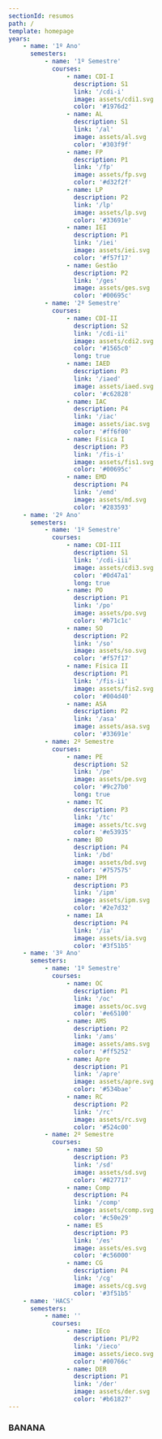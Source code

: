 ```yaml
---
sectionId: resumos
path: /
template: homepage
years:
    - name: '1º Ano'
      semesters:
          - name: '1º Semestre'
            courses:
                - name: CDI-I
                  description: S1
                  link: '/cdi-i'
                  image: assets/cdi1.svg
                  color: '#1976d2'
                - name: AL
                  description: S1
                  link: '/al'
                  image: assets/al.svg
                  color: '#303f9f'
                - name: FP
                  description: P1
                  link: '/fp'
                  image: assets/fp.svg
                  color: '#d32f2f'
                - name: LP
                  description: P2
                  link: '/lp'
                  image: assets/lp.svg
                  color: '#33691e'
                - name: IEI
                  description: P1
                  link: '/iei'
                  image: assets/iei.svg
                  color: '#f57f17'
                - name: Gestão
                  description: P2
                  link: '/ges'
                  image: assets/ges.svg
                  color: '#00695c'
          - name: '2º Semestre'
            courses:
                - name: CDI-II
                  description: S2
                  link: '/cdi-ii'
                  image: assets/cdi2.svg
                  color: '#1565c0'
                  long: true
                - name: IAED
                  description: P3
                  link: '/iaed'
                  image: assets/iaed.svg
                  color: '#c62828'
                - name: IAC
                  description: P4
                  link: '/iac'
                  image: assets/iac.svg
                  color: '#ff6f00'
                - name: Física I
                  description: P3
                  link: '/fis-i'
                  image: assets/fis1.svg
                  color: '#00695c'
                - name: EMD
                  description: P4
                  link: '/emd'
                  image: assets/md.svg
                  color: '#283593'
    - name: '2º Ano'
      semesters:
          - name: '1º Semestre'
            courses:
                - name: CDI-III
                  description: S1
                  link: '/cdi-iii'
                  image: assets/cdi3.svg
                  color: '#0d47a1'
                  long: true
                - name: PO
                  description: P1
                  link: '/po'
                  image: assets/po.svg
                  color: '#b71c1c'
                - name: SO
                  description: P2
                  link: '/so'
                  image: assets/so.svg
                  color: '#f57f17'
                - name: Física II
                  description: P1
                  link: '/fis-ii'
                  image: assets/fis2.svg
                  color: '#004d40'
                - name: ASA
                  description: P2
                  link: '/asa'
                  image: assets/asa.svg
                  color: '#33691e'
          - name: 2º Semestre
            courses:
                - name: PE
                  description: S2
                  link: '/pe'
                  image: assets/pe.svg
                  color: '#9c27b0'
                  long: true
                - name: TC
                  description: P3
                  link: '/tc'
                  image: assets/tc.svg
                  color: '#e53935'
                - name: BD
                  description: P4
                  link: '/bd'
                  image: assets/bd.svg
                  color: '#757575'
                - name: IPM
                  description: P3
                  link: '/ipm'
                  image: assets/ipm.svg
                  color: '#2e7d32'
                - name: IA
                  description: P4
                  link: '/ia'
                  image: assets/ia.svg
                  color: '#3f51b5'
    - name: '3º Ano'
      semesters:
          - name: '1º Semestre'
            courses:
                - name: OC
                  description: P1
                  link: '/oc'
                  image: assets/oc.svg
                  color: '#e65100'
                - name: AMS
                  description: P2
                  link: '/ams'
                  image: assets/ams.svg
                  color: '#ff5252'
                - name: Apre
                  description: P1
                  link: '/apre'
                  image: assets/apre.svg
                  color: '#534bae'
                - name: RC
                  description: P2
                  link: '/rc'
                  image: assets/rc.svg
                  color: '#524c00'
          - name: 2º Semestre
            courses:
                - name: SD
                  description: P3
                  link: '/sd'
                  image: assets/sd.svg
                  color: '#827717'
                - name: Comp
                  description: P4
                  link: '/comp'
                  image: assets/comp.svg
                  color: '#c50e29'
                - name: ES
                  description: P3
                  link: '/es'
                  image: assets/es.svg
                  color: '#c56000'
                - name: CG
                  description: P4
                  link: '/cg'
                  image: assets/cg.svg
                  color: '#3f51b5'
    - name: 'HACS'
      semesters:
          - name: ''
            courses:
                - name: IEco
                  description: P1/P2
                  link: '/ieco'
                  image: assets/ieco.svg
                  color: '#00766c'
                - name: DER
                  description: P1
                  link: '/der'
                  image: assets/der.svg
                  color: '#b61827'
---
```


### BANANA
